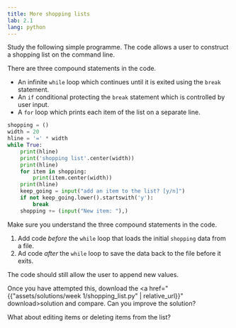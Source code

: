 ```yaml
---
title: More shopping lists
lab: 2.1
lang: python
---
```


Study the following simple programme.
The code allows a user to construct a shopping list on the command line.

There are three compound statements in the code.
- An infinite `while` loop which continues until it is exited using the `break` statement.
- An `if` conditional protecting the `break` statement which is controlled by user input.
- A `for` loop which prints each item of the list on a separate line.


```python
shopping = ()
width = 20
hline = '=' * width
while True:
    print(hline)
    print('shopping list'.center(width))
    print(hline)
    for item in shopping:
        print(item.center(width))
    print(hline)
    keep_going = input("add an item to the list? [y/n]")
    if not keep_going.lower().startswith('y'):
        break
    shopping += (input("New item: "),)
```

Make sure you understand the three compound statements in the code.

1. Add code *before* the `while` loop that loads the initial `shopping` data from a file.
1. Ad code *after* the `while` loop to save the data back to the file before it exits.

The code should still allow the user to append new values.

Once you have attempted this, download the <a href="{{"assets/solutions/week 1/shopping_list.py" | relative_url}}" download>solution</a> and compare.
Can you improve the solution?

What about editing items or deleting items from the list?

